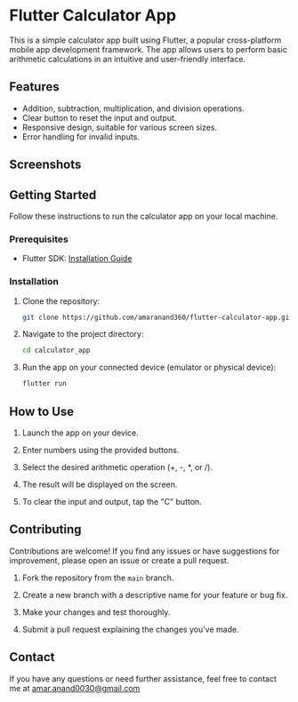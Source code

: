 # Flutter Calculator App

This is a simple calculator app built using Flutter, a popular cross-platform mobile app development framework. The app allows users to perform basic arithmetic calculations in an intuitive and user-friendly interface.

## Features

- Addition, subtraction, multiplication, and division operations.
- Clear button to reset the input and output.
- Responsive design, suitable for various screen sizes.
- Error handling for invalid inputs.

## Screenshots


## Getting Started

Follow these instructions to run the calculator app on your local machine.

### Prerequisites

- Flutter SDK: [Installation Guide](https://flutter.dev/docs/get-started/install)

### Installation

1. Clone the repository:

   ```bash
   git clone https://github.com/amaranand360/flutter-calculator-app.git
   ```

2. Navigate to the project directory:

   ```bash
   cd calculator_app
   ```

3. Run the app on your connected device (emulator or physical device):

   ```bash
   flutter run
   ```

## How to Use

1. Launch the app on your device.

2. Enter numbers using the provided buttons.

3. Select the desired arithmetic operation (+, -, *, or /).

4. The result will be displayed on the screen.

5. To clear the input and output, tap the "C" button.

## Contributing

Contributions are welcome! If you find any issues or have suggestions for improvement, please open an issue or create a pull request.

1. Fork the repository from the `main` branch.

2. Create a new branch with a descriptive name for your feature or bug fix.

3. Make your changes and test thoroughly.

4. Submit a pull request explaining the changes you've made.

## Contact

If you have any questions or need further assistance, feel free to contact me at amar.anand0030@gmail.com

